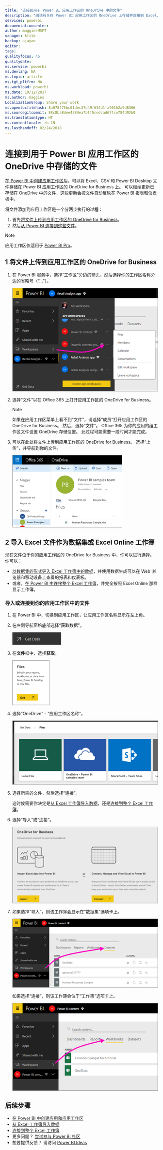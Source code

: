 ```yaml
---
title: "连接到用于 Power BI 应用工作区的 OneDrive 中的文件"
description: "阅读有关在 Power BI 应用工作区的 OneDrive 上存储并连接到 Excel、CSV 和 Power BI Desktop 文件的信息。"
services: powerbi
documentationcenter: 
author: maggiesMSFT
manager: kfile
backup: ajayan
editor: 
tags: 
qualityfocus: no
qualitydate: 
ms.service: powerbi
ms.devlang: NA
ms.topic: article
ms.tgt_pltfrm: NA
ms.workload: powerbi
ms.date: 10/12/2017
ms.author: maggies
LocalizationGroup: Share your work
ms.openlocfilehash: 8a078475bc01dec37d49f654d1fa90162a9d8366
ms.sourcegitcommit: 88c8ba8dee4384ea7bff5cedcad67fce784d92b0
ms.translationtype: HT
ms.contentlocale: zh-CN
ms.lasthandoff: 02/24/2018
---
```

# <a name="connect-to-files-stored-in-onedrive-for-your-power-bi-app-workspace"></a>连接到用于 Power BI 应用工作区的 OneDrive 中存储的文件
[在 Power BI 中创建应用工作区](service-create-distribute-apps.md)后，可以将 Excel、CSV 和 Power BI Desktop 文件存储在 Power BI 应用工作区的 OneDrive for Business 上。 可以继续更新已存储在 OneDrive 中的文件，这些更新会按文件自动反映在 Power BI 报表和仪表板中。 

将文件添加到应用工作区是一个分两步执行的过程： 

1. 首先[将文件上传到应用工作区的 OneDrive for Business](service-connect-to-files-in-app-workspace-onedrive-for-business.md#1-upload-files-to-the-onedrive-for-business-for-your-app-workspace)。
2. 然后[从 Power BI 连接到这些文件](service-connect-to-files-in-app-workspace-onedrive-for-business.md#2-import-excel-files-as-datasets-or-as-excel-online-workbooks)。

> [!NOTE]
> 应用工作区仅适用于 [Power BI Pro](service-free-vs-pro.md)。
> 
> 

## <a name="1-upload-files-to-the-onedrive-for-business-for-your-app-workspace"></a>1 将文件上传到应用工作区的 OneDrive for Business
1. 在 Power BI 服务中，选择“工作区”旁边的箭头，然后选择你的工作区名称旁边的省略号（“…”）。 
   
   ![](media/service-connect-to-files-in-app-workspace-onedrive-for-business/power-bi-app-ellipsis.png)
2. 选择“文件”以在 Office 365 上打开应用工作区的 OneDrive for Business。
   
   > [!NOTE]
   > 如果在应用工作区菜单上看不到“文件”，请选择“成员”打开应用工作区的 OneDrive for Business。 然后，选择“文件”。 Office 365 为你的应用的组工作区文件设置 OneDrive 存储位置。 此过程可能需要一段时间才能完成。 
   > 
   > 
3. 可以在此处将文件上传到应用工作区的 OneDrive for Business。 选择“上传”，并导航到你的文件。
   
   ![](media/service-connect-to-files-in-app-workspace-onedrive-for-business/pbi_grpfilesonedrive.png)

## <a name="2-import-excel-files-as-datasets-or-as-excel-online-workbooks"></a>2 导入 Excel 文件作为数据集或 Excel Online 工作簿
现在文件位于你的应用工作区的 OneDrive for Business 中，你可以进行选择。 你可以： 

* [以数据集的形式导入 Excel 工作簿中的数据](service-get-data-from-files.md)，并使用数据生成可以在 Web 浏览器和移动设备上查看的报表和仪表板。
* 或者，[在 Power BI 中连接整个 Excel 工作簿](service-excel-workbook-files.md)，并完全按照 Excel Online 那样显示工作簿。

### <a name="import-or-connect-to-the-files-in-your-app-workspace"></a>导入或连接到你的应用工作区中的文件
1. 在 Power BI 中，切换到应用工作区，让应用工作区名称显示在左上角。 
2. 在左侧导航窗格底部选择“获取数据”。 
   
   ![](media/service-connect-to-files-in-app-workspace-onedrive-for-business/power-bi-app-get-data-button.png)
3. 在**文件**框中，选择**获取**。
   
   ![](media/service-connect-to-files-in-app-workspace-onedrive-for-business/pbi_getfiles.png)
4. 选择“OneDrive” - “应用工作区名称”。
   
    ![](media/service-connect-to-files-in-app-workspace-onedrive-for-business/pbi_grp_one_drive_shrpt.png)
5. 选择所需的文件，然后选择“连接”。
   
    这时候需要你决定是[从 Excel 工作簿导入数据](service-get-data-from-files.md)，还是[连接到整个 Excel 工作簿](service-excel-workbook-files.md)。
6. 选择“导入”或“连接”。
   
    ![](media/service-connect-to-files-in-app-workspace-onedrive-for-business/pbi_importexceldataorwholecrop.png)
7. 如果选择“导入”，则该工作簿会显示在“数据集”选项卡上。 
   
    ![](media/service-connect-to-files-in-app-workspace-onedrive-for-business/power-bi-app-excel-file-import.png)
   
    如果选择“连接”，则该工作簿会位于“工作簿”选项卡上。
   
    ![](media/service-connect-to-files-in-app-workspace-onedrive-for-business/power-bi-app-excel-file-connect.png)

## <a name="next-steps"></a>后续步骤
* [在 Power BI 中创建应用和应用工作区](service-create-distribute-apps.md)
* [从 Excel 工作簿导入数据](service-get-data-from-files.md)
* [连接到整个 Excel 工作簿](service-excel-workbook-files.md)
* 更多问题？ [尝试参与 Power BI 社区](http://community.powerbi.com/)
* 想要提供反馈？ 请访问 [Power BI Ideas](https://ideas.powerbi.com/forums/265200-power-bi)

